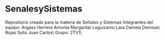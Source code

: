 # SenalesySistemas
Repositorio creado para la materia de Señales y Sistemas
Integrantes del equipo:
Argaez Herrera Antonia Margarita\\
Leguizamo Lara Daniela Denisse\\
Rojas Solis Juan Carlos\\
Grupo: 2TV1\\
